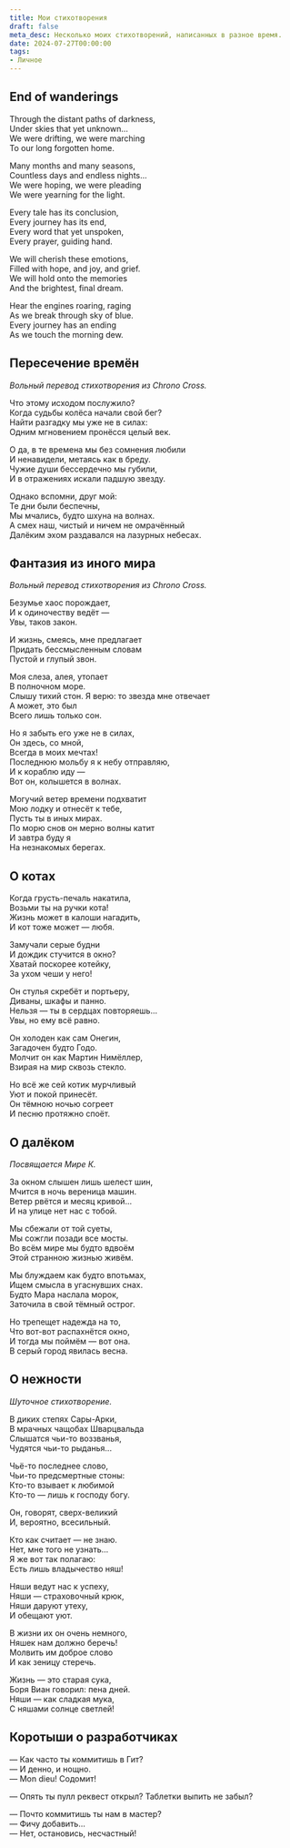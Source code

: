 ```yaml
---
title: Мои стихотворения
draft: false
meta_desc: Несколько моих стихотворений, написанных в разное время.
date: 2024-07-27T00:00:00
tags:
- Личное
---
```


## End of wanderings

Through the distant paths of darkness,  
Under skies that yet unknown...  
We were drifting, we were marching  
To our long forgotten home.

Many months and many seasons,  
Countless days and endless nights...  
We were hoping, we were pleading  
We were yearning for the light.

Every tale has its conclusion,  
Every journey has its end,  
Every word that yet unspoken,  
Every prayer, guiding hand.

We will cherish these emotions,  
Filled with hope, and joy, and grief.  
We will hold onto the memories  
And the brightest, final dream.

Hear the engines roaring, raging  
As we break through sky of blue.  
Every journey has an ending  
As we touch the morning dew.

## Пересечение времён

*Вольный перевод стихотворения из Chrono Cross.*

Что этому исходом послужило?  
Когда судьбы колёса начали свой бег?  
Найти разгадку мы уже не в силах:  
Одним мгновением пронёсся целый век.

О да, в те времена мы без сомнения любили  
И ненавидели, метаясь как в бреду.  
Чужие души бессердечно мы губили,  
И в отражениях искали падшую звезду.

Однако вспомни, друг мой:  
Те дни были беспечны,  
Мы мчались, будто шхуна на волнах.  
А смех наш, чистый и ничем не омрачённый  
Далёким эхом раздавался на лазурных небесах.

## Фантазия из иного мира

*Вольный перевод стихотворения из Chrono Cross.*

Безумье хаос порождает,  
И к одиночеству ведёт &mdash;  
Увы, таков закон.

И жизнь, смеясь, мне предлагает  
Придать бессмысленным словам  
Пустой и глупый звон.

Моя слеза, алея, утопает  
В полночном море.  
Слышу тихий стон.
Я верю: то звезда мне отвечает  
А может, это был  
Всего лишь только сон.

Но я забыть его уже не в силах,  
Он здесь, со мной,  
Всегда в моих мечтах!  
Последнюю мольбу я к небу отправляю,  
И к кораблю иду &mdash;  
Вот он, колышется в волнах.

Могучий ветер времени подхватит  
Мою лодку и отнесёт к тебе,  
Пусть ты в иных мирах.  
По морю снов он мерно волны катит  
И завтра буду я  
На незнакомых берегах.

## О котах

Когда грусть-печаль накатила,  
Возьми ты на ручки кота!  
Жизнь может в калоши нагадить,  
И кот тоже может &mdash; любя.  

Замучали серые будни  
И дождик стучится в окно?  
Хватай поскорее котейку,  
За ухом чеши у него!  

Он стулья скребёт и портьеру,  
Диваны, шкафы и панно.  
Нельзя &mdash; ты в сердцах повторяешь...  
Увы, но ему всё равно.  

Он холоден как сам Онегин,  
Загадочен будто Годо.  
Молчит он как Мартин Нимёллер,  
Взирая на мир сквозь стекло.  

Но всё же сей котик мурчливый  
Уют и покой принесёт.  
Он тёмною ночью согреет  
И песню протяжно споёт.

## О далёком

*Посвящается Мире К.*

За окном слышен лишь шелест шин,  
Мчится в ночь вереница машин.  
Ветер рвётся и месяц кривой...  
И на улице нет нас с тобой.  

Мы сбежали от той суеты,  
Мы сожгли позади все мосты.  
Во всём мире мы будто вдвоём  
Этой странною жизнью живём.  

Мы блуждаем как будто впотьмах,  
Ищем смысла в угаснувших снах.  
Будто Мара наслала морок,  
Заточила в свой тёмный острог.  

Но трепещет надежда на то,  
Что вот-вот распахнётся окно,  
И тогда мы поймём &mdash; вот она.  
В серый город явилась весна.  

## О нежности

*Шуточное стихотворение.*

В диких степях Сары-Арки,  
В мрачных чащобах Шварцвальда  
Слышатся чьи-то воззванья,  
Чудятся чьи-то рыданья...  

Чьё-то последнее слово,  
Чьи-то предсмертные стоны:  
Кто-то взывает к любимой  
Кто-то &mdash; лишь к господу богу.  

Он, говорят, сверх-великий  
И, вероятно, всесильный.  

Кто как считает &mdash; не знаю.  
Нет, мне того не узнать...  
Я же вот так полагаю:   
Есть лишь владычество няш!  

Няши ведут нас к успеху,  
Няши &mdash; страховочный крюк,  
Няши даруют утеху,  
И обещают уют.  

В жизни их он очень немного,  
Няшек нам должно беречь!  
Молвить им доброе слово  
И как зеницу стеречь.  

Жизнь &mdash; это старая сука,  
Боря Виан говорил: пена дней.  
Няши &mdash; как сладкая мука,  
С няшами солнце светлей!

## Коротыши о разработчиках

&mdash; Как часто ты коммитишь в Гит?  
&mdash; И денно, и нощно.  
&mdash; Mon dieu! Содомит!

&mdash; Опять ты пулл реквест открыл? Таблетки выпить не забыл?

&mdash; Почто коммитишь ты нам в мастер?  
&mdash; Фичу добавить...  
&mdash; Нет, остановись, несчастный!